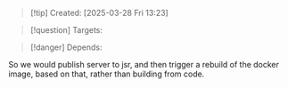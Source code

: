 
>[!tip] Created: [2025-03-28 Fri 13:23]

>[!question] Targets: 

>[!danger] Depends: 

So we would publish server to jsr, and then trigger a rebuild of the docker image, based on that, rather than building from code.